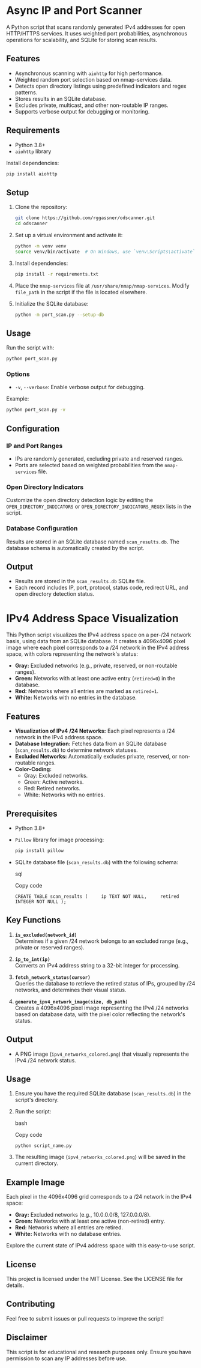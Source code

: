 # Async IP and Port Scanner

A Python script that scans randomly generated IPv4 addresses for open HTTP/HTTPS services. It uses weighted port probabilities, asynchronous operations for scalability, and SQLite for storing scan results.

## Features

- Asynchronous scanning with `aiohttp` for high performance.
- Weighted random port selection based on nmap-services data.
- Detects open directory listings using predefined indicators and regex patterns.
- Stores results in an SQLite database.
- Excludes private, multicast, and other non-routable IP ranges.
- Supports verbose output for debugging or monitoring.

## Requirements

- Python 3.8+
- `aiohttp` library

Install dependencies:

```bash
pip install aiohttp
```

## Setup

1.  Clone the repository:
     
    ```bash
    git clone https://github.com/rggassner/odscanner.git
    cd odscanner
    ```
    
3.  Set up a virtual environment and activate it:
    
    ```bash
    python -m venv venv
    source venv/bin/activate  # On Windows, use `venv\Scripts\activate`
    ```
    
5.  Install dependencies:
    
    ```bash
    pip install -r requirements.txt
    ```
    
7.  Place the `nmap-services` file at `/usr/share/nmap/nmap-services`. Modify `file_path` in the script if the file is located elsewhere.
    
8.  Initialize the SQLite database:
    
    ```bash
    python -m port_scan.py --setup-db
    ```
    

## Usage

Run the script with:

   ```bash
   python port_scan.py
   ```

### Options

-   `-v`, `--verbose`: Enable verbose output for debugging.

Example:

   ```bash
   python port_scan.py -v
   ```

## Configuration

### IP and Port Ranges

-   IPs are randomly generated, excluding private and reserved ranges.
-   Ports are selected based on weighted probabilities from the `nmap-services` file.

### Open Directory Indicators

Customize the open directory detection logic by editing the `OPEN_DIRECTORY_INDICATORS` or `OPEN_DIRECTORY_INDICATORS_REGEX` lists in the script.

### Database Configuration

Results are stored in an SQLite database named `scan_results.db`. The database schema is automatically created by the script.

## Output

-   Results are stored in the `scan_results.db` SQLite file.
-   Each record includes IP, port, protocol, status code, redirect URL, and open directory detection status.


# IPv4 Address Space Visualization

This Python script visualizes the IPv4 address space on a per-/24 network basis, using data from an SQLite database. It creates a 4096x4096 pixel image where each pixel corresponds to a /24 network in the IPv4 address space, with colors representing the network's status:

- **Gray:** Excluded networks (e.g., private, reserved, or non-routable ranges).
- **Green:** Networks with at least one active entry (`retired=0`) in the database.
- **Red:** Networks where all entries are marked as `retired=1`.
- **White:** Networks with no entries in the database.

## Features

- **Visualization of IPv4 /24 Networks:** Each pixel represents a /24 network in the IPv4 address space.
- **Database Integration:** Fetches data from an SQLite database (`scan_results.db`) to determine network statuses.
- **Excluded Networks:** Automatically excludes private, reserved, or non-routable ranges.
- **Color-Coding:**
  - Gray: Excluded networks.
  - Green: Active networks.
  - Red: Retired networks.
  - White: Networks with no entries.

## Prerequisites

- Python 3.8+
- `Pillow` library for image processing:
  ```bash
  pip install pillow
  ```
-   SQLite database file (`scan_results.db`) with the following schema:
    
    sql
    
    Copy code
    
    `CREATE TABLE scan_results (     ip TEXT NOT NULL,     retired INTEGER NOT NULL );`
    

## Key Functions

1.  **`is_excluded(network_id)`**  
    Determines if a given /24 network belongs to an excluded range (e.g., private or reserved ranges).
    
2.  **`ip_to_int(ip)`**  
    Converts an IPv4 address string to a 32-bit integer for processing.
    
3.  **`fetch_network_status(cursor)`**  
    Queries the database to retrieve the retired status of IPs, grouped by /24 networks, and determines their visual status.
    
4.  **`generate_ipv4_network_image(size, db_path)`**  
    Creates a 4096x4096 pixel image representing the IPv4 /24 networks based on database data, with the pixel color reflecting the network's status.
    

## Output

-   A PNG image (`ipv4_networks_colored.png`) that visually represents the IPv4 /24 network status.

## Usage

1.  Ensure you have the required SQLite database (`scan_results.db`) in the script's directory.
2.  Run the script:
    
    bash
    
    Copy code
    
    `python script_name.py`
    
3.  The resulting image (`ipv4_networks_colored.png`) will be saved in the current directory.

## Example Image

Each pixel in the 4096x4096 grid corresponds to a /24 network in the IPv4 space:

-   **Gray:** Excluded networks (e.g., 10.0.0.0/8, 127.0.0.0/8).
-   **Green:** Networks with at least one active (non-retired) entry.
-   **Red:** Networks where all entries are retired.
-   **White:** Networks with no database entries.

Explore the current state of IPv4 address space with this easy-to-use script.
  

## License

This project is licensed under the MIT License. See the LICENSE file for details.

## Contributing

Feel free to submit issues or pull requests to improve the script!

## Disclaimer

This script is for educational and research purposes only. Ensure you have permission to scan any IP addresses before use.
